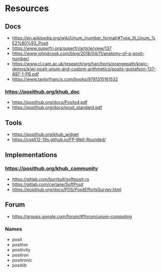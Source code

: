 # Resources

## Docs

* https://en.wikipedia.org/wiki/Unum_(number_format)#Type_III_Unum_%E2%80%93_Posit
* https://www.superfri.org/superfri/article/view/137
* https://www.johndcook.com/blog/2018/04/11/anatomy-of-a-posit-number/
* https://www.cl.cam.ac.uk/research/srg/han/hprls/orangepath/kiwic-demos/kiwi-posit-unum-and-custom-arithmetics/posits-gustafson-137-897-1-PB.pdf
* https://www.taylorfrancis.com/books/9781315161532

### https://posithub.org/khub_doc

* https://posithub.org/docs/Posits4.pdf
* https://posithub.org/docs/posit_standard.pdf

## Tools

* https://posithub.org/khub_widget
* https://cse512-19s.github.io/FP-Well-Rounded/

## Implementations

### https://posithub.org/khub_community

* https://gitlab.com/burrbull/softposit-rs
* https://gitlab.com/cerlane/SoftPosit
* https://posithub.org/docs/PDS/PositEffortsSurvey.html

## Forum

* https://groups.google.com/forum/#!forum/unum-computing

### Names

- posit
- positive
- positivity
- positron
- positronic
- positlib

